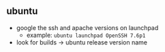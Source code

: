 ## ubuntu
- google the ssh and apache versions on launchpad
  - example: `ubuntu launchpad OpenSSH 7.6p1`
- look for builds -> ubuntu release version name

